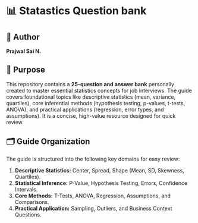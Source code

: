 # 📊 Statastics Question bank 

## 👤 Author
**Prajwal Sai N.**

## 🎯 Purpose
This repository contains a **25-question and answer bank** personally created to master essential statistics concepts for job interviews. 
The guide covers foundational topics like descriptive statistics (mean, variance, quartiles), core inferential methods (hypothesis testing, p-values, t-tests, ANOVA), and practical applications (regression, error types, and assumptions).
It is a concise, high-value resource designed for quick review.

## 🗂️ Guide Organization
The guide is structured into the following key domains for easy review:

1.  **Descriptive Statistics:** Center, Spread, Shape (Mean, SD, Skewness, Quartiles).
2.  **Statistical Inference:** P-Value, Hypothesis Testing, Errors, Confidence Intervals.
3.  **Core Methods:** T-Tests, ANOVA, Regression, Assumptions, and Comparisons.
4.  **Practical Application:** Sampling, Outliers, and Business Context Questions.
